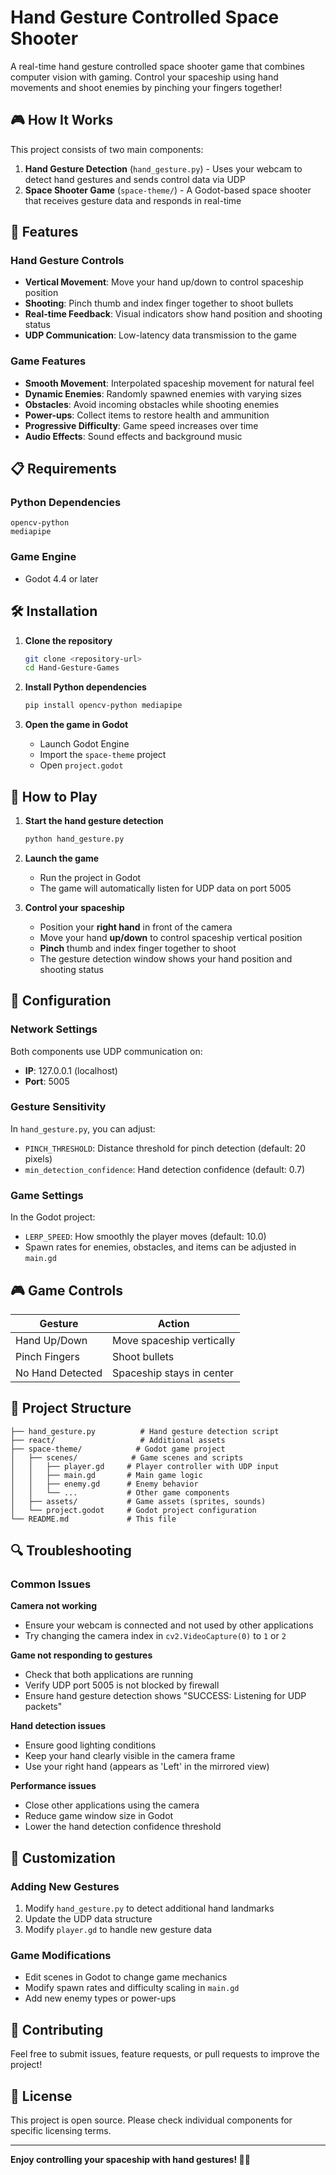 # Hand Gesture Controlled Space Shooter

A real-time hand gesture controlled space shooter game that combines computer vision with gaming. Control your spaceship using hand movements and shoot enemies by pinching your fingers together!

## 🎮 How It Works

This project consists of two main components:

1. **Hand Gesture Detection** (`hand_gesture.py`) - Uses your webcam to detect hand gestures and sends control data via UDP
2. **Space Shooter Game** (`space-theme/`) - A Godot-based space shooter that receives gesture data and responds in real-time

## 🚀 Features

### Hand Gesture Controls
- **Vertical Movement**: Move your hand up/down to control spaceship position
- **Shooting**: Pinch thumb and index finger together to shoot bullets
- **Real-time Feedback**: Visual indicators show hand position and shooting status
- **UDP Communication**: Low-latency data transmission to the game

### Game Features
- **Smooth Movement**: Interpolated spaceship movement for natural feel
- **Dynamic Enemies**: Randomly spawned enemies with varying sizes
- **Obstacles**: Avoid incoming obstacles while shooting enemies
- **Power-ups**: Collect items to restore health and ammunition
- **Progressive Difficulty**: Game speed increases over time
- **Audio Effects**: Sound effects and background music

## 📋 Requirements

### Python Dependencies
```
opencv-python
mediapipe
```

### Game Engine
- Godot 4.4 or later

## 🛠️ Installation

1. **Clone the repository**
   ```bash
   git clone <repository-url>
   cd Hand-Gesture-Games
   ```

2. **Install Python dependencies**
   ```bash
   pip install opencv-python mediapipe
   ```

3. **Open the game in Godot**
   - Launch Godot Engine
   - Import the `space-theme` project
   - Open `project.godot`

## 🎯 How to Play

1. **Start the hand gesture detection**
   ```bash
   python hand_gesture.py
   ```

2. **Launch the game**
   - Run the project in Godot
   - The game will automatically listen for UDP data on port 5005

3. **Control your spaceship**
   - Position your **right hand** in front of the camera
   - Move your hand **up/down** to control spaceship vertical position
   - **Pinch** thumb and index finger together to shoot
   - The gesture detection window shows your hand position and shooting status

## 🔧 Configuration

### Network Settings
Both components use UDP communication on:
- **IP**: 127.0.0.1 (localhost)
- **Port**: 5005

### Gesture Sensitivity
In `hand_gesture.py`, you can adjust:
- `PINCH_THRESHOLD`: Distance threshold for pinch detection (default: 20 pixels)
- `min_detection_confidence`: Hand detection confidence (default: 0.7)

### Game Settings
In the Godot project:
- `LERP_SPEED`: How smoothly the player moves (default: 10.0)
- Spawn rates for enemies, obstacles, and items can be adjusted in `main.gd`

## 🎮 Game Controls

| Gesture | Action |
|---------|--------|
| Hand Up/Down | Move spaceship vertically |
| Pinch Fingers | Shoot bullets |
| No Hand Detected | Spaceship stays in center |

## 📁 Project Structure

```
├── hand_gesture.py          # Hand gesture detection script
├── react/                   # Additional assets
├── space-theme/            # Godot game project
│   ├── scenes/            # Game scenes and scripts
│   │   ├── player.gd     # Player controller with UDP input
│   │   ├── main.gd       # Main game logic
│   │   ├── enemy.gd      # Enemy behavior
│   │   └── ...           # Other game components
│   ├── assets/           # Game assets (sprites, sounds)
│   └── project.godot     # Godot project configuration
└── README.md             # This file
```

## 🔍 Troubleshooting

### Common Issues

**Camera not working**
- Ensure your webcam is connected and not used by other applications
- Try changing the camera index in `cv2.VideoCapture(0)` to `1` or `2`

**Game not responding to gestures**
- Check that both applications are running
- Verify UDP port 5005 is not blocked by firewall
- Ensure hand gesture detection shows "SUCCESS: Listening for UDP packets"

**Hand detection issues**
- Ensure good lighting conditions
- Keep your hand clearly visible in the camera frame
- Use your right hand (appears as 'Left' in the mirrored view)

**Performance issues**
- Close other applications using the camera
- Reduce game window size in Godot
- Lower the hand detection confidence threshold

## 🎨 Customization

### Adding New Gestures
1. Modify `hand_gesture.py` to detect additional hand landmarks
2. Update the UDP data structure
3. Modify `player.gd` to handle new gesture data

### Game Modifications
- Edit scenes in Godot to change game mechanics
- Modify spawn rates and difficulty scaling in `main.gd`
- Add new enemy types or power-ups

## 🤝 Contributing

Feel free to submit issues, feature requests, or pull requests to improve the project!

## 📄 License

This project is open source. Please check individual components for specific licensing terms.

---

**Enjoy controlling your spaceship with hand gestures! 🚀👋**
